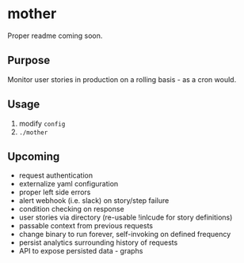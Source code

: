 # mother

Proper readme coming soon.

## Purpose
Monitor user stories in production on a rolling basis - as a cron would.

## Usage
1. modify `config`
2. `./mother`

## Upcoming
* request authentication
* externalize yaml configuration
* proper left side errors
* alert webhook (i.e. slack) on story/step failure
* condition checking on response
* user stories via directory (re-usable !inlcude for story definitions)
* passable context from previous requests
* change binary to run forever, self-invoking on defined frequency
* persist analytics surrounding history of requests
* API to expose persisted data - graphs
